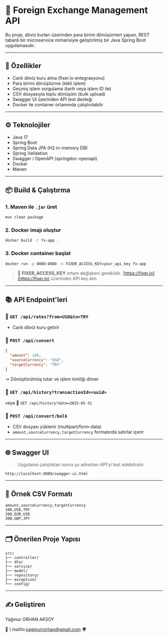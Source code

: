 # 💱 Foreign Exchange Management API

Bu proje, döviz kurları üzerinden para birimi dönüşümleri yapan, REST tabanlı bir microservice mimarisiyle geliştirilmiş bir Java Spring Boot uygulamasıdır.

---

## 🚀 Özellikler

* Canlı döviz kuru alma (fixer.io entegrasyonu)
* Para birimi dönüştürme (tekli işlem)
* Geçmiş işlem sorgulama (tarih veya işlem ID ile)
* CSV dosyasıyla toplu dönüşüm (bulk upload)
* Swagger UI üzerinden API test desteği
* Docker ile container ortamında çalıştırılabilir

---

## ⚙️ Teknolojiler

* Java 17
* Spring Boot
* Spring Data JPA (H2 in-memory DB)
* Spring Validation
* Swagger / OpenAPI (springdoc-openapi)
* Docker
* Maven

---

## 📦 Build & Çalıştırma

### 1. Maven ile `.jar` üret

```bash
mvn clean package
```

### 2. Docker imajı oluştur

```bash
docker build -t fx-app .
```

### 3. Docker container başlat

```bash
docker run -p 8080:8080 -e FIXER_ACCESS_KEY=your_api_key fx-app
```

> 🔑 **FIXER\_ACCESS\_KEY** ortam değişkeni gereklidir. [https://fixer.io](https://fixer.io) üzerinden API key alın.

---

## 📚 API Endpoint'leri

### 🔹 `GET /api/rates?from=USD&to=TRY`

* Canlı döviz kuru getirir

### 🔹 `POST /api/convert`

```json
{
  "amount": 100,
  "sourceCurrency": "USD",
  "targetCurrency": "TRY"
}
```

→ Dönüştürülmüş tutar ve işlem kimliği döner

### 🔹 `GET /api/history?transactionId=<uuid>`

veya
🔹 `GET /api/history?date=2025-05-31`

### 🔹 `POST /api/convert/bulk`

* CSV dosyası yüklenir (multipart/form-data)
* `amount,sourceCurrency,targetCurrency` formatında satırlar içerir

---

## 🌐 Swagger UI

> Uygulama çalıştıktan sonra şu adresten API’yi test edebilirsin:

```
http://localhost:8080/swagger-ui.html
```

---

## 🧰 Örnek CSV Formatı

```csv
amount,sourceCurrency,targetCurrency
100,USD,TRY
200,EUR,USD
300,GBP,JPY
```

---

## 🗂 Önerilen Proje Yapısı

```
src/
├── controller/
├── dto/
├── service/
├── model/
├── repository/
├── exception/
└── config/
```

---

## ✍️ Geliştiren


Yağmur ORHAN AKSOY

📧 \ mailto:yagmurrorhan@gmail.com
🌍 
